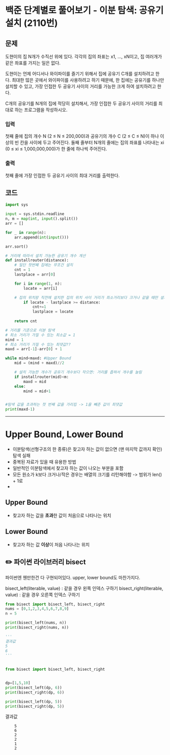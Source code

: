 # 백준 단계별로 풀어보기 - 이분 탐색: 공유기 설치 (2110번)
## 문제
도현이의 집 N개가 수직선 위에 있다. 각각의 집의 좌표는 x1, ..., xN이고, 집 여러개가 같은 좌표를 가지는 일은 없다.

도현이는 언제 어디서나 와이파이를 즐기기 위해서 집에 공유기 C개를 설치하려고 한다. 최대한 많은 곳에서 와이파이를 사용하려고 하기 때문에, 한 집에는 공유기를 하나만 설치할 수 있고, 가장 인접한 두 공유기 사이의 거리를 가능한 크게 하여 설치하려고 한다.

C개의 공유기를 N개의 집에 적당히 설치해서, 가장 인접한 두 공유기 사이의 거리를 최대로 하는 프로그램을 작성하시오.

### 입력
첫째 줄에 집의 개수 N (2 ≤ N ≤ 200,000)과 공유기의 개수 C (2 ≤ C ≤ N)이 하나 이상의 빈 칸을 사이에 두고 주어진다. 둘째 줄부터 N개의 줄에는 집의 좌표를 나타내는 xi (0 ≤ xi ≤ 1,000,000,000)가 한 줄에 하나씩 주어진다.

### 출력
첫째 줄에 가장 인접한 두 공유기 사이의 최대 거리를 출력한다.

## 코드

```python
import sys

input = sys.stdin.readline
n, m = map(int, input().split())
arr = []

for _ in range(n):
    arr.append(int(input()))

arr.sort()

# 거리에 따라서 설치 가능한 공유기 개수 계산
def installrouter(distance):
    # 일단 첫번째 집에는 무조건 설치
    cnt = 1
    lastplace = arr[0]

    for i in range(1, n):
        locate = arr[i]

    # 집의 위치랑 직전에 설치한 집의 위치 사이 거리가 최소거리보다 크거나 같을 때만 설치 가능
        if locate - lastplace >= distance:
            cnt+=1
            lastplace = locate
    
    return cnt

# 거리를 기준으로 이분 탐색
# 최소 거리가 가질 수 있는 최소값 = 1
mind = 1
# 최소 거리가 가질 수 있는 최댓값??
maxd = arr[-1]-arr[0] + 1

while mind<maxd: #Upper Bound
    mid = (mind + maxd)//2

    # 설치 가능한 개수가 공유기 개수보다 작으면: 거리를 좁혀서 개수를 늘림
    if installrouter(mid)<m:
        maxd = mid
    else:
        mind = mid+1


#탐색 값을 초과하는 첫 번째 값을 가리킴 -> 1을 빼준 값이 최댓값
print(maxd-1)
```



---

# Upper Bound, Lower Bound
- 이분탐색(선형구조의 한 종류)은 찾고자 하는 값이 없으면 (맨 마지막 값까지 확인) 탐색 실패
- 중복된 자료가 있을 때 유용한 방법
- 일반적인 이분탐색에서 찾고자 하는 값이 나오는 부분을 포함
- 모든 원소가 k보다 크거나\/작은 경우는 배열의 크기를 리턴해야함 -> 범위가 len() + 1로
- 

## Upper Bound
- 찾고자 하는 값을 **초과**한 값이 처음으로 나타나는 위치

## Lower Bound
- 찾고자 하는 값 **이상**이 처음 나타나는 위치

 

## ✏️ 파이썬 라이브러리 bisect
파이썬엔 웬만한건 다 구현되어있다. upper, lower bound도 마찬가지다.

bisect_left(literable, value) : 같을 경우 왼쪽 인덱스 구하기
bisect_right(literable, value) : 같을 경우 오른쪽 인덱스 구하기
```python
from bisect import bisect_left, bisect_right 
nums = [0,1,2,3,4,5,6,7,8,9] 
n = 5 

print(bisect_left(nums, n)) 
print(bisect_right(nums, n)) 

''' 
결과값 
5 
6 
'''
 

from bisect import bisect_left, bisect_right


dp=[1,5,10]
print(bisect_left(dp, 6))
print(bisect_right(dp, 6))

print(bisect_left(dp, 5))
print(bisect_right(dp, 5))
```

결과값

        5
        6
        2
        2
        1
        2



